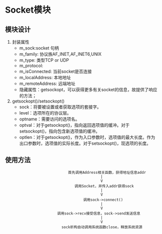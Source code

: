# Socket模块

## 模块设计
1. 封装属性
   - m_sock:socket 句柄
   - m_family: 协议族AF_INET,AF_INET6,UNIX
   - m_type: 类型TCP or UDP
   - m_protocol: 
   - m_isConnected: 当前socket是否连接
   - m_localAddress: 本地地址
   - m_remoteAddress: 远端地址
   - 隐藏属性：getsockopt，可以获得更多有关socket的信息，故提供了响应的方法；
2. getsockopt()/setsockopt()
   - sock：将要被设置或者获取选项的套接字。
   - level：选项所在的协议层。
   - optname：需要访问的选项名。
   - optval：对于getsockopt()，指向返回选项值的缓冲。对于setsockopt()，指向包含新选项值的缓冲。
   - optlen：对于getsockopt()，作为入口参数时，选项值的最大长度。作为出口参数时，选项值的实际长度。对于setsockopt()，现选项的长度。

## 使用方法
```
                             首先调用Address相关函数，获得地址信息addr
                                            |
                                            V
                                调用Socket，并传入addr获得sock
                                            |
                                            V
                                    调用sock->connect()
                                            |
                                            V
                        调用sock->recv接受信息，sock->send发送信息
                                            |
                                            V
                          sock析构自动调用系统函数close，释放系统资源
```